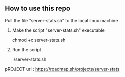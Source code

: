 

How to use this repo
--------------------------------------------

Pull the file "server-stats.sh" to the local linux machine

1. Make the script "server-stats.sh" executable

   chmod +x server-stats.sh

3. Run the script

   ./server-stats.sh

pROJECT url : https://roadmap.sh/projects/server-stats
